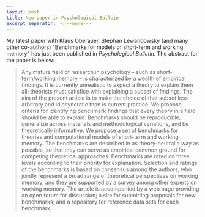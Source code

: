 ```yaml
---
layout: post
title: New paper in Psychological Bullein
excerpt_separator:  <!--more-->
---
```


My latest paper with Klaus Oberauer, Stephan Lewandowsky (and many other co-authors) "Benchmarks for models of short-term and working memory" has just been published in *Psychological Bulletin*. The abstract for the paper is below:

> Any mature field of research in psychology – such as short-term/working memory – is characterized by a wealth of empirical findings. It is currently unrealistic to expect a theory to explain them all; theorists must satisfice with explaining a subset of findings. The aim of the present article is to make the choice of that subset less arbitrary and idiosyncratic than is current practice. We propose criteria for identifying benchmark findings that every theory in a field should be able to explain: Benchmarks should be reproducible, generalize across materials and methodological variations, and be theoretically informative. We propose a set of benchmarks for theories and computational models of short-term and working memory. The benchmarks are described in as theory-neutral a way as possible, so that they can serve as empirical common ground for competing theoretical approaches. Benchmarks are rated on three levels according to their priority for explanation. Selection and ratings of the benchmarks is based on consensus among the authors, who jointly represent a broad range of theoretical perspectives on working memory, and they are supported by a survey among other experts on working memory. The article is accompanied by a web page providing an open forum for discussion; a site for submitting proposals for new benchmarks; and a repository for reference data sets for each benchmark.






